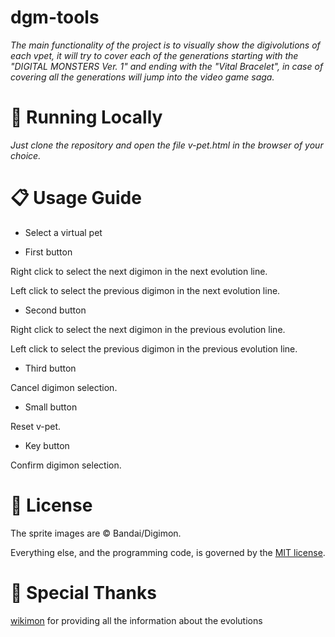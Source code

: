 # dgm-tools
_The main functionality of the project is to visually show the digivolutions of each vpet, it will try to cover each of the generations starting with the "DIGITAL MONSTERS Ver. 1" and ending with the "Vital Bracelet", in case of covering all the generations will jump into the video game saga._

# 🔧 Running Locally
_Just clone the repository and open the file v-pet.html in the browser of your choice._

# 📋 Usage Guide

* Select a virtual pet

* First button

Right click to select the next digimon in the next evolution line.

Left click to select the previous digimon in the next evolution line.

* Second button

Right click to select the next digimon in the previous evolution line.

Left click to select the previous digimon in the previous evolution line.

* Third button

Cancel digimon selection.

* Small button

Reset v-pet.

* Key button

Confirm digimon selection.

# 📄 License

The sprite images are © Bandai/Digimon.

Everything else, and the programming code, is governed by the [MIT license](https://opensource.org/licenses/MIT).

# 🎁 Special Thanks

[wikimon](https://wikimon.net/) for providing all the information about the evolutions